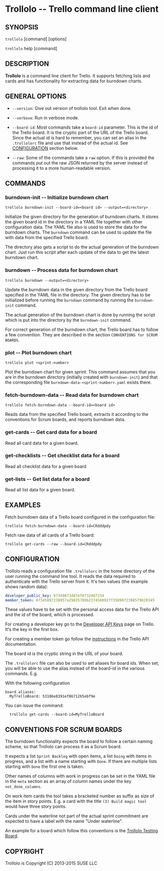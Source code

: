 # Trollolo -- Trello command line client

## SYNOPSIS

`trollolo` [command] [options]

`trollolo` help [command]


## DESCRIPTION

**Trollolo** is a command line client for Trello. It supports fetching lists
and cards and has functionality for extracting data for burndown charts.


## GENERAL OPTIONS

  * `--version`:
    Give out version of trollolo tool. Exit when done.

  * `--verbose`:
    Run in verbose mode.

  * `--board-id`:
    Most commands take a `board-id` parameter. This is the id of the Trello
    board. It is the cryptic part of the URL of the Trello board. Since the
    actual id is hard to remember, you can set an alias in the `.trollolorc`
    file and use that instead of the actual id.
    See [CONFIGURATION](#CONFIGURATION) section below.

  * `--raw`:
    Some of the commands take a `raw` option. If this is provided the commands
    put out the raw JSON returned by the server instead of processing it to
    a more human-readable version.


## COMMANDS

### burndown-init -- Initialize burndown chart

`trollolo burndown-init --board-id=<board id> --output=<directory>`

Initialize the given directory for the generation of burndown charts. It stores
the given board id in the directory in a YAML file together with other
configuration data. The YAML file also is used to store the data for the
burndown charts. The `burndown` command can be used to update the file with
data from the specified Trello board.

The directory also gets a script to do the actual generation of the burndown
chart. Just run this script after each update of the data to get the latest
burndown chart.

### burndown -- Process data for burndown chart

`trollolo burndown --output=<directory>`

Update the burndown data in the given directory from the Trello board
specified in the YAML file in the directory. The given directory has to be
initialized before running the `burndown` command by running the
`burndown-init` command.

The actual generation of the burndown chart is done by running the script
which is put into the directory by the `burndown-init` command.

For correct generation of the burndown chart, the Trello board has to follow
a few convention. They are described in the section `CONVENTIONS for SCRUM
BOARDS`.

### plot -- Plot burndown chart

`trollolo plot <sprint-number>`

Plot the burndown chart for given sprint. This command assumes that you are in
the burndown directory (initially created with `burndown-init`) and that the
corresponding file `burndown-data-<sprint-number>.yaml` exists there.

### fetch-burndown-data -- Read data for burndown chart

`trollolo fetch-burndown-data --board-id=<board id>`

Reads data from the specified Trello board, extracts it according to the
conventions for Scrum boards, and reports burndown data.

### get-cards -- Get card data for a board

Read all card data for a given board.

### get-checklists -- Get checklist data for a board

Read all checklist data for a given board

### get-lists -- Get list data for a board

Read all list data for a given board.


## EXAMPLES

Fetch burndown data of a Trello board configured in the configuration file:

`trollolo fetch-burndown-data --board-id=CRdddpdy`

Fetch raw data of all cards of a Trello board:

`trollolo get-cards --raw --board-id=CRdddpdy`


## CONFIGURATION

Trollolo reads a configuration file `.trollolorc` in the home directory of the
user running the command line tool. It reads the data required to authenticate
with the Trello server from it. It's two values (the example shows random data):

```yaml
developer_public_key: 87349873487ef8732487234
member_token: 87345897238957a29835789b2374580927f3589072398579820345
```

These values have to be set with the personal access data for the Trello API
and the id of the board, which is processed.

For creating a developer key go to the
[Developer API Keys](https://trello.com/1/appKey/generate) page on Trello. It's
the key in the first box.

For creating a member token go follow the
[instructions](https://trello.com/docs/gettingstarted/index.html#getting-a-token-from-a-user)
in the Trello API documentation.

The board id is the cryptic string in the URL of your board.

The `.trollolorc` file can also be used to set aliases for board ids. When set,
you will be able to use the alias instead of the board-id in the various
commands. E.g.

With the following configuration

```
board_aliases:
  MyTrelloBoard: 53186e8391ef8671265ebf9e

```

You can issue the command:

```
  trollolo get-cards --board-id=MyTrelloBoard
```


## CONVENTIONS FOR SCRUM BOARDS

The burndown functionality expects the board to follow a certain naming scheme,
so that Trollolo can process it as a Scrum board.

It expects a list `Sprint Backlog` with open items, a list `Doing` with items in
progress, and a list with a name starting with `Done`. If there are multiple
lists starting with `Done` the first one is taken.

Other names of columns with work in progress can be set in the YAML file in the
`meta` section as an array of column names under the key `not_done_columns`.

On work item cards the tool takes a bracketed number as suffix as size of the
item in story points. E.g. a card with the title `(3) Build magic tool` would
have three story points.

Cards under the waterline not part of the actual sprint commitment are expected
to have a label with the name "Under waterline".

An example for a board which follow this conventions is the [Trollolo Testing
Board](https://trello.com/b/CRdddpdy/trollolo-testing-board).

## COPYRIGHT

Trollolo is Copyright (C) 2013-2015 SUSE LLC
